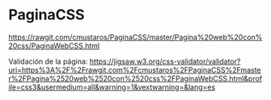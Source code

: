 # PaginaCSS

https://rawgit.com/cmustaros/PaginaCSS/master/Pagina%20web%20con%20css/PaginaWebCSS.html

Validación de la página: 
https://jigsaw.w3.org/css-validator/validator?uri=https%3A%2F%2Frawgit.com%2Fcmustaros%2FPaginaCSS%2Fmaster%2FPagina%2520web%2520con%2520css%2FPaginaWebCSS.html&profile=css3&usermedium=all&warning=1&vextwarning=&lang=es
